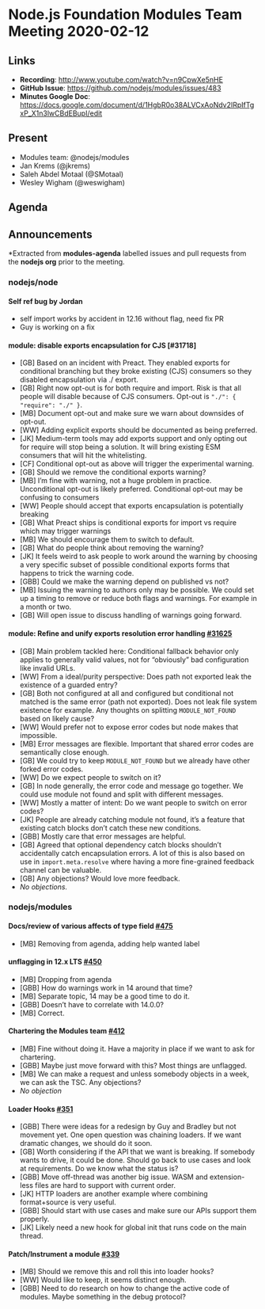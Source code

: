 # Node.js Foundation Modules Team Meeting 2020-02-12

## Links

* **Recording**: http://www.youtube.com/watch?v=n9CpwXe5nHE
* **GitHub Issue**: https://github.com/nodejs/modules/issues/483
* **Minutes Google Doc**: https://docs.google.com/document/d/1HgbR0o38ALVCxAoNdv2IRpIfTgxP_X1n3lwCBdEBupI/edit

## Present

* Modules team: @nodejs/modules
* Jan Krems (@jkrems)
* Saleh Abdel Motaal (@SMotaal)
* Wesley Wigham (@weswigham)

## Agenda

## Announcements

*Extracted from **modules-agenda** labelled issues and pull requests from the **nodejs org** prior to the meeting.

### nodejs/node

#### Self ref bug by Jordan

* self import works by accident in 12.16 without flag, need fix PR
* Guy is working on a fix

#### module: disable exports encapsulation for CJS [#31718]


* [GB] Based on an incident with Preact. They enabled exports for conditional branching but they broke existing (CJS) consumers so they disabled encapsulation via ./ export.
* [GB] Right now opt-out is for both require and import. Risk is that all people will disable because of CJS consumers. Opt-out is `"./": { "require": "./" }`.
* [MB] Document opt-out and make sure we warn about downsides of opt-out.
* [WW] Adding explicit exports should be documented as being preferred.
* [JK] Medium-term tools may add exports support and only opting out for require will stop being a solution. It will bring existing ESM consumers that will hit the whitelisting.
* [CF] Conditional opt-out as above will trigger the experimental warning.
* [GB] Should we remove the conditional exports warning?
* [MB] I’m fine with warning, not a huge problem in practice. Unconditional opt-out is likely preferred. Conditional opt-out may be confusing to consumers
* [WW] People should accept that exports encapsulation is potentially breaking
* [GB] What Preact ships is conditional exports for import vs require which may trigger warnings
* [MB] We should encourage them to switch to default.
* [GB] What do people think about removing the warning?
* [JK] It feels weird to ask people to work around the warning by choosing a very specific subset of possible conditional exports forms that happens to trick the warning code.
* [GBB] Could we make the warning depend on published vs not?
* [MB] Issuing the warning to authors only may be possible. We could set up a timing to remove or reduce both flags and warnings. For example in a month or two.
* [GB] Will open issue to discuss handling of warnings going forward.

#### module: Refine and unify exports resolution error handling [#31625](https://github.com/nodejs/node/pull/31625)

* [GB] Main problem tackled here: Conditional fallback behavior only applies to generally valid values, not for “obviously” bad configuration like invalid URLs.
* [WW] From a ideal/purity perspective: Does path not exported leak the existence of a guarded entry?
* [GB] Both not configured at all and configured but conditional not matched is the same error (path not exported). Does not leak file system existence for example. Any thoughts on splitting `MODULE_NOT_FOUND` based on likely cause?
* [WW] Would prefer not to expose error codes but node makes that impossible.
* [MB] Error messages are flexible. Important that shared error codes are semantically close enough.
* [GB] We could try to keep `MODULE_NOT_FOUND` but we already have other forked error codes.
* [WW] Do we expect people to switch on it?
* [GB] In node generally, the error code and message go together. We could use module not found and split with different messages.
* [WW] Mostly a matter of intent: Do we want people to switch on error codes?
* [JK] People are already catching module not found, it’s a feature that existing catch blocks don’t catch these new conditions.
* [GBB] Mostly care that error messages are helpful.
* [GB] Agreed that optional dependency catch blocks shouldn’t accidentally catch encapsulation errors. A lot of this is also based on use in `import.meta.resolve` where having a more fine-grained feedback channel can be valuable.
* [GB] Any objections? Would love more feedback.
* *No objections.*

### nodejs/modules

#### Docs/review of various affects of type field [#475](https://github.com/nodejs/modules/issues/475)

* [MB] Removing from agenda, adding help wanted label

#### unflagging in 12.x LTS [#450](https://github.com/nodejs/modules/issues/450)

* [MB] Dropping from agenda
* [GBB] How do warnings work in 14 around that time?
* [MB] Separate topic, 14 may be a good time to do it.
* [GBB] Doesn’t have to correlate with 14.0.0?
* [MB] Correct.

#### Chartering the Modules team [#412](https://github.com/nodejs/modules/issues/412)

* [MB] Fine without doing it. Have a majority in place if we want to ask for chartering.
* [GBB] Maybe just move forward with this? Most things are unflagged.
* [MB] We can make a request and unless somebody objects in a week, we can ask the TSC. Any objections?
* *No objection*

#### Loader Hooks [#351](https://github.com/nodejs/modules/issues/351)

* [GBB] There were ideas for a redesign by Guy and Bradley but not movement yet. One open question was chaining loaders. If we want dramatic changes, we should do it soon.
* [GB] Worth considering if the API that we want is breaking. If somebody wants to drive, it could  be done. Should go back to use cases and look at requirements. Do we know what the status is?
* [GBB] Move off-thread was another big issue. WASM and extension-less files are hard to support with current order.
* [JK] HTTP loaders are another example where combining format+source is very useful.
* [GBB] Should start with use cases and make sure our APIs support them properly.
* [JK] Likely need a new hook for global init that runs code on the main thread.

#### Patch/Instrument a module [#339](https://github.com/nodejs/modules/issues/339)

* [MB] Should we remove this and roll this into loader hooks?
* [WW] Would like to keep, it seems distinct enough.
* [GBB] Need to do research on how to change the active code of modules. Maybe something in the debug protocol?

